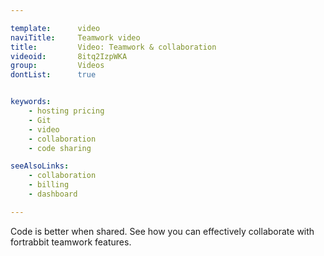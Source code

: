 ```yaml
---

template:      video
naviTitle:     Teamwork video
title:         Video: Teamwork & collaboration
videoid:       8itq2IzpWKA
group:         Videos
dontList:      true


keywords:
    - hosting pricing
    - Git
    - video
    - collaboration
    - code sharing

seeAlsoLinks:
    - collaboration
    - billing
    - dashboard

---
```


Code is better when shared. See how you can effectively collaborate with fortrabbit teamwork features.